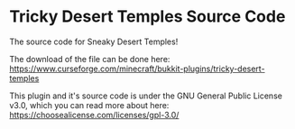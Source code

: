 # Tricky Desert Temples Source Code
The source code for Sneaky Desert Temples!

The download of the file can be done here: https://www.curseforge.com/minecraft/bukkit-plugins/tricky-desert-temples

This plugin and it's source code is under the GNU General Public License v3.0, which you can read more about here: https://choosealicense.com/licenses/gpl-3.0/

